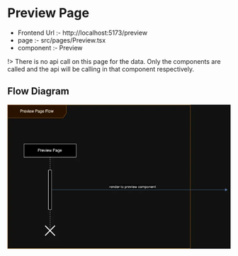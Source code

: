 # Preview Page

- Frontend Url :- http://localhost:5173/preview
- page :- src/pages/Preview.tsx
- component :- Preview

!> There is no api call on this page for the data. Only the components are called and the api will be calling in that component respectively.

## Flow Diagram
![Alt Text](./PreviewPage.webp)     